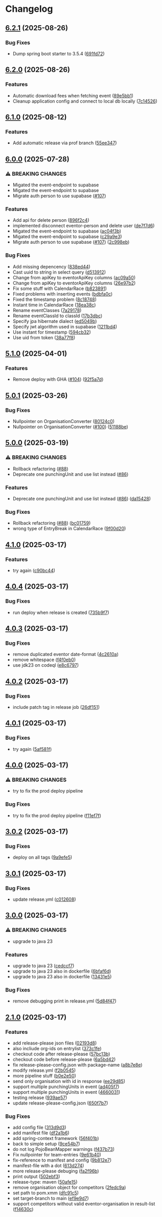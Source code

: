 # Changelog

## [6.2.1](https://github.com/stunor92/OriGo-EventorApi/compare/v6.2.0...v6.2.1) (2025-08-26)


### Bug Fixes

* Dump spring boot starter to 3.5.4 ([691fd72](https://github.com/stunor92/OriGo-EventorApi/commit/691fd72e1bfaf87381531c2b1890d373448ccd93))

## [6.2.0](https://github.com/stunor92/OriGo-EventorApi/compare/v6.1.0...v6.2.0) (2025-08-26)


### Features

* Automatic download fees when fetching event ([89e5bb1](https://github.com/stunor92/OriGo-EventorApi/commit/89e5bb19244e69c8c8f176f2a51491e835a15eaf))
* Cleanup application config and connect to local db locally ([7c14526](https://github.com/stunor92/OriGo-EventorApi/commit/7c14526e5955b63a347e97d5212fe4a5bdf8bf1c))

## [6.1.0](https://github.com/stunor92/OriGo-EventorApi/compare/v6.0.0...v6.1.0) (2025-08-12)


### Features

* Add automatic release via prof branch ([55ee347](https://github.com/stunor92/OriGo-EventorApi/commit/55ee34757593825f75f4a6ef3ef7ff942f4519d3))

## [6.0.0](https://github.com/stunor92/OriGo-EventorApi/compare/v5.1.0...v6.0.0) (2025-07-28)


### ⚠ BREAKING CHANGES

* Migated the event-endpoint to supabase
* Migated the event-endpoint to supabase
* Migrate auth person to use supabase ([#107](https://github.com/stunor92/OriGo-EventorApi/issues/107))

### Features

* Add api for delete person ([896f2c4](https://github.com/stunor92/OriGo-EventorApi/commit/896f2c4dbecc3e147498a2019214dc56c2967c4c))
* implemented disconnect eventor-person and delete user ([de7f7d6](https://github.com/stunor92/OriGo-EventorApi/commit/de7f7d6847d33b81c2974fb06879226c833ee1e5))
* Migated the event-endpoint to supabase ([ac04f3b](https://github.com/stunor92/OriGo-EventorApi/commit/ac04f3bb16fcc5a5aba4a8c3a737ca5ab19975d8))
* Migated the event-endpoint to supabase ([c29a9e3](https://github.com/stunor92/OriGo-EventorApi/commit/c29a9e3c651fd722fdab2cbbc445a1709776dc30))
* Migrate auth person to use supabase ([#107](https://github.com/stunor92/OriGo-EventorApi/issues/107)) ([2c998eb](https://github.com/stunor92/OriGo-EventorApi/commit/2c998eb10312fb5a7a76f40c36e02c9d8ec3c5a0))


### Bug Fixes

* Add missing depencency ([838ed44](https://github.com/stunor92/OriGo-EventorApi/commit/838ed44969d30fd265090b78368c07cb1571be40))
* Cast uuid to string in select query ([d513912](https://github.com/stunor92/OriGo-EventorApi/commit/d51391287cd8ab1454e3824ddf7867fad65b0fef))
* Change from apiKey to eventorApiKey columns ([ac09a50](https://github.com/stunor92/OriGo-EventorApi/commit/ac09a50f0b3a1622c7f3b8bb9c9b0eea7481742b))
* Change from apiKey to eventorApiKey columns ([26e97b2](https://github.com/stunor92/OriGo-EventorApi/commit/26e97b226732f18942781cdba28a32c52f0944d8))
* Fix some stuff with CalendarRace ([b823891](https://github.com/stunor92/OriGo-EventorApi/commit/b8238917c465325e1b517ab975342cb370024d57))
* Fixed problems with inserting events ([bdbfa0c](https://github.com/stunor92/OriGo-EventorApi/commit/bdbfa0cb7ee0efd10c97a01f847f5da545571836))
* Fixed the timestamp problem ([8c18748](https://github.com/stunor92/OriGo-EventorApi/commit/8c1874864a9c6872e23b1f8989ba30c3db5496d6))
* Instant time in CalendarRace ([18ea38c](https://github.com/stunor92/OriGo-EventorApi/commit/18ea38ce6079f8e30a50639197f6aee3d9d1f7c8))
* Rename eventClasses ([7a29178](https://github.com/stunor92/OriGo-EventorApi/commit/7a291783de2d663bf1d96fae98e3a6160f3a41cf))
* Rename eventClassId to classId ([17b3dbc](https://github.com/stunor92/OriGo-EventorApi/commit/17b3dbcdf710817ea3d1b53c6e5644b905f06255))
* Specify jpa hibernate dialect ([ed5049b](https://github.com/stunor92/OriGo-EventorApi/commit/ed5049be0a946da30d39d28b47b1d9c0cf12f661))
* Specify jwt algorithm used in supabase ([1211bd4](https://github.com/stunor92/OriGo-EventorApi/commit/1211bd4ad2ce01de34285ed1926e2dd211e8e9a3))
* Use instant for timestamp ([594cb32](https://github.com/stunor92/OriGo-EventorApi/commit/594cb327c8eafcf61fa30067daefbd73c55f4cde))
* Use uid from token ([38a77f8](https://github.com/stunor92/OriGo-EventorApi/commit/38a77f81db28a175f4859ee1e07af7a3760674a9))

## [5.1.0](https://github.com/stunor92/OriGo-EventorApi/compare/v5.0.1...v5.1.0) (2025-04-01)


### Features

* Remove deploy with GHA ([#104](https://github.com/stunor92/OriGo-EventorApi/issues/104)) ([92f5a7d](https://github.com/stunor92/OriGo-EventorApi/commit/92f5a7d71369b9bd426a6bd007e37632fed0238c))

## [5.0.1](https://github.com/stunor92/OriGo-EventorApi/compare/v5.0.0...v5.0.1) (2025-03-26)


### Bug Fixes

* Nullpointer on OrganisationConverter ([80124c0](https://github.com/stunor92/OriGo-EventorApi/commit/80124c02c003ffb4a6a221b6e0417208a2827180))
* Nullpointer on OrganisationConverter ([#100](https://github.com/stunor92/OriGo-EventorApi/issues/100)) ([51188be](https://github.com/stunor92/OriGo-EventorApi/commit/51188bedbd8e7dbbfe03239f8ff8392ed3406887))

## [5.0.0](https://github.com/stunor92/OriGo-EventorApi/compare/v4.1.0...v5.0.0) (2025-03-19)


### ⚠ BREAKING CHANGES

* Rollback refactoring ([#88](https://github.com/stunor92/OriGo-EventorApi/issues/88))
* Deprecate one punchingUnit and use list instead ([#86](https://github.com/stunor92/OriGo-EventorApi/issues/86))

### Features

* Deprecate one punchingUnit and use list instead ([#86](https://github.com/stunor92/OriGo-EventorApi/issues/86)) ([da15428](https://github.com/stunor92/OriGo-EventorApi/commit/da15428501285062ca9be1e93056c26bda45f566))


### Bug Fixes

* Rollback refactoring ([#88](https://github.com/stunor92/OriGo-EventorApi/issues/88)) ([bc01759](https://github.com/stunor92/OriGo-EventorApi/commit/bc01759c945bffcc4edfe94a1bde372ebaea8d27))
* wrong type of EntryBreak in CalendarRace ([9f00d20](https://github.com/stunor92/OriGo-EventorApi/commit/9f00d20fc59a937e4bd118df228187e7f9ade5ab))

## [4.1.0](https://github.com/stunor92/OriGo-EventorApi/compare/v4.0.4...v4.1.0) (2025-03-17)


### Features

* try again ([c90bc44](https://github.com/stunor92/OriGo-EventorApi/commit/c90bc44408c501763e8a85c9a35c43941485c1c0))

## [4.0.4](https://github.com/stunor92/OriGo-EventorApi/compare/v4.0.3...v4.0.4) (2025-03-17)


### Bug Fixes

* run deploy when release is created ([735b9f7](https://github.com/stunor92/OriGo-EventorApi/commit/735b9f72f4e31d611d7efe622b13ced5dea51a8d))

## [4.0.3](https://github.com/stunor92/OriGo-EventorApi/compare/v4.0.2...v4.0.3) (2025-03-17)


### Bug Fixes

* remove duplicated eventor date-format ([4c2610a](https://github.com/stunor92/OriGo-EventorApi/commit/4c2610af26e672862d63e6821832f533050d3322))
* remove whitespace ([f4f0eb0](https://github.com/stunor92/OriGo-EventorApi/commit/f4f0eb0301ae140238c143dfde2757cfced5576e))
* use jdk23 on codeql ([e8c6797](https://github.com/stunor92/OriGo-EventorApi/commit/e8c679701ca423465d4df2d704c8096efaf1d4af))

## [4.0.2](https://github.com/stunor92/OriGo-EventorApi/compare/v4.0.1...v4.0.2) (2025-03-17)


### Bug Fixes

* include patch tag in release job ([26df151](https://github.com/stunor92/OriGo-EventorApi/commit/26df15181742cda8b9bac6b66ebbd20b8237dbb9))

## [4.0.1](https://github.com/stunor92/OriGo-EventorApi/compare/v4.0.0...v4.0.1) (2025-03-17)


### Bug Fixes

* try again ([5af581f](https://github.com/stunor92/OriGo-EventorApi/commit/5af581f869b193a93d6f8502d2267fbbdb2376a2))

## [4.0.0](https://github.com/stunor92/OriGo-EventorApi/compare/v3.0.2...v4.0.0) (2025-03-17)


### ⚠ BREAKING CHANGES

* try to fix the prod deploy pipeline

### Bug Fixes

* try to fix the prod deploy pipeline ([f11ef7f](https://github.com/stunor92/OriGo-EventorApi/commit/f11ef7f70d4a6d8c67781019620d9fbcb5de3f4e))

## [3.0.2](https://github.com/stunor92/OriGo-EventorApi/compare/v3.0.1...v3.0.2) (2025-03-17)


### Bug Fixes

* deploy on all tags ([9a9efe5](https://github.com/stunor92/OriGo-EventorApi/commit/9a9efe5ca59b0272f29e1b4388a756b42ef21f0c))

## [3.0.1](https://github.com/stunor92/OriGo-EventorApi/compare/v3.0.0...v3.0.1) (2025-03-17)


### Bug Fixes

* update release.yml ([c012608](https://github.com/stunor92/OriGo-EventorApi/commit/c01260825a6904805921e2025e43f8e9ed033a54))

## [3.0.0](https://github.com/stunor92/OriGo-EventorApi/compare/v2.1.0...v3.0.0) (2025-03-17)


### ⚠ BREAKING CHANGES

* upgrade to java 23

### Features

* upgrade to java 23 ([cedccf7](https://github.com/stunor92/OriGo-EventorApi/commit/cedccf73e393ef6d3a8222e63a9345336f592ac1))
* upgrade to java 23 also in dockerfile ([6bfaf6d](https://github.com/stunor92/OriGo-EventorApi/commit/6bfaf6d5ebe7e47440c6df6ff052f529537776ad))
* upgrade to java 23 also in dockerfile ([13431e5](https://github.com/stunor92/OriGo-EventorApi/commit/13431e507746c1bc627dce152f50860ca24cc1e2))


### Bug Fixes

* remove debugging print in release.yml ([5d84f47](https://github.com/stunor92/OriGo-EventorApi/commit/5d84f4740ca0c41bc822e062f8f59444228d3f4b))

## [2.1.0](https://github.com/stunor92/OriGo-EventorApi/compare/v2.0.0...v2.1.0) (2025-03-17)


### Features

* add release-please json files ([02193d8](https://github.com/stunor92/OriGo-EventorApi/commit/02193d81b9f04214ad35d024c6c9eacafaee0b53))
* also incliude org-ids on entrylist ([373c1fe](https://github.com/stunor92/OriGo-EventorApi/commit/373c1fec80dd33836b5b08640cffa57b4418a072))
* checkout code after release-please ([57bc13b](https://github.com/stunor92/OriGo-EventorApi/commit/57bc13b5651481342bbcd09936a5676a8676e970))
* checkout code before release-please ([6a5bd42](https://github.com/stunor92/OriGo-EventorApi/commit/6a5bd42c117d262f5704778a24ea2df3f0e88b58))
* fix release-please-config.json with package-name ([a8b7e8e](https://github.com/stunor92/OriGo-EventorApi/commit/a8b7e8e92c0bf91ec6f4c09fa2d911c9dd31efad))
* modify release.yml ([f2b0545](https://github.com/stunor92/OriGo-EventorApi/commit/f2b05457c7ded757dbebc53545281d49f05b5f4c))
* more pipeline stuff ([b0e2e50](https://github.com/stunor92/OriGo-EventorApi/commit/b0e2e50d2d7ea19a64b6c1e50da67a994607b257))
* send only organisation with id in response ([ee29d85](https://github.com/stunor92/OriGo-EventorApi/commit/ee29d858fcce6d56edc3a9e79ec5970df929ba04))
* support multiple punchingUnits in event ([ad405f7](https://github.com/stunor92/OriGo-EventorApi/commit/ad405f79b305567d2fa86f1f5e2499996382f3ac))
* support multiple punchingUnits in event ([4660031](https://github.com/stunor92/OriGo-EventorApi/commit/466003184f93aa993311b8faca303e07dc7c4fb6))
* testing release ([939ae57](https://github.com/stunor92/OriGo-EventorApi/commit/939ae57a7a6bd181fb63044ad4358cf9105f86d9))
* update release-please-config.json ([650f7b7](https://github.com/stunor92/OriGo-EventorApi/commit/650f7b798b60fe6e17e8c054f1b7bc0d918aff28))


### Bug Fixes

* add config file ([313d9d3](https://github.com/stunor92/OriGo-EventorApi/commit/313d9d38b4e06baa6be7cf347b684941becded01))
* add manifest file ([df2a1b6](https://github.com/stunor92/OriGo-EventorApi/commit/df2a1b6a3b271e4ddcb54c1f6a0c8701ca6ab02a))
* add spring-context framework ([56f401b](https://github.com/stunor92/OriGo-EventorApi/commit/56f401ba1a778436dc74e2b24578b7af3b038547))
* back to simple setup ([9ce54b7](https://github.com/stunor92/OriGo-EventorApi/commit/9ce54b76016ce8ad44bef6e3b8be49a24ad1ba22))
* do not log PojoBeanMapper warnings ([f437b73](https://github.com/stunor92/OriGo-EventorApi/commit/f437b73014da12794e7d08004f1aeb2e77c2c79c))
* Fix nullpointer for team-entries ([9e61b40](https://github.com/stunor92/OriGo-EventorApi/commit/9e61b406cfc6872b813675d116019c4c77f1d05c))
* fix-reference to manifest and config ([9b812e7](https://github.com/stunor92/OriGo-EventorApi/commit/9b812e7e822bd1d33096741786b0f62cde286663))
* manifest-file with a dot ([613d274](https://github.com/stunor92/OriGo-EventorApi/commit/613d274a55b96a82bb799f0fa843127bad88693a))
* more release-please debuging ([fa2f96b](https://github.com/stunor92/OriGo-EventorApi/commit/fa2f96b4a2c2f36672e6d9a8504de32b7d06e21c))
* print output ([502ebf3](https://github.com/stunor92/OriGo-EventorApi/commit/502ebf38d32df40ae4252ddead8e7e7044d67ffd))
* release-type: maven ([50afe15](https://github.com/stunor92/OriGo-EventorApi/commit/50afe155137d120b8fffb3523dbede45246fd63c))
* remove organisation object for competitors ([2fedc9a](https://github.com/stunor92/OriGo-EventorApi/commit/2fedc9aab3c896b589ecba060610e0dc42af5454))
* set path to pom.xmm ([dfc91c5](https://github.com/stunor92/OriGo-EventorApi/commit/dfc91c501d86515756e2bfbc51abbf604d8e2b6a))
* set target-branch to main ([ef9e9d7](https://github.com/stunor92/OriGo-EventorApi/commit/ef9e9d774ade4ee867755ce9018cce5ef03c5a5e))
* support competitors without valid eventor-organisation in result-list ([f14630c](https://github.com/stunor92/OriGo-EventorApi/commit/f14630cefbd5f4b7e7fde912cdc427e924704c9d))
